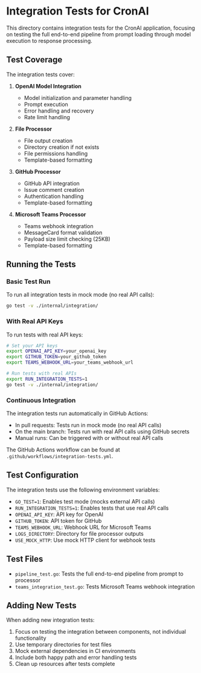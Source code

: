 # Integration Tests for CronAI

This directory contains integration tests for the CronAI application, focusing on testing the full end-to-end pipeline from prompt loading through model execution to response processing.

## Test Coverage

The integration tests cover:

1. **OpenAI Model Integration**
   - Model initialization and parameter handling
   - Prompt execution
   - Error handling and recovery
   - Rate limit handling

2. **File Processor**
   - File output creation
   - Directory creation if not exists
   - File permissions handling
   - Template-based formatting

3. **GitHub Processor**
   - GitHub API integration
   - Issue comment creation
   - Authentication handling
   - Template-based formatting

4. **Microsoft Teams Processor**
   - Teams webhook integration
   - MessageCard format validation
   - Payload size limit checking (25KB)
   - Template-based formatting

## Running the Tests

### Basic Test Run

To run all integration tests in mock mode (no real API calls):

```bash
go test -v ./internal/integration/
```

### With Real API Keys

To run tests with real API keys:

```bash
# Set your API keys
export OPENAI_API_KEY=your_openai_key
export GITHUB_TOKEN=your_github_token
export TEAMS_WEBHOOK_URL=your_teams_webhook_url

# Run tests with real APIs
export RUN_INTEGRATION_TESTS=1
go test -v ./internal/integration/
```

### Continuous Integration

The integration tests run automatically in GitHub Actions:

- In pull requests: Tests run in mock mode (no real API calls)
- On the main branch: Tests run with real API calls using GitHub secrets
- Manual runs: Can be triggered with or without real API calls

The GitHub Actions workflow can be found at `.github/workflows/integration-tests.yml`.

## Test Configuration

The integration tests use the following environment variables:

- `GO_TEST=1`: Enables test mode (mocks external API calls)
- `RUN_INTEGRATION_TESTS=1`: Enables tests that use real API calls
- `OPENAI_API_KEY`: API key for OpenAI
- `GITHUB_TOKEN`: API token for GitHub
- `TEAMS_WEBHOOK_URL`: Webhook URL for Microsoft Teams
- `LOGS_DIRECTORY`: Directory for file processor outputs
- `USE_MOCK_HTTP`: Use mock HTTP client for webhook tests

## Test Files

- `pipeline_test.go`: Tests the full end-to-end pipeline from prompt to processor
- `teams_integration_test.go`: Tests Microsoft Teams webhook integration

## Adding New Tests

When adding new integration tests:

1. Focus on testing the integration between components, not individual functionality
2. Use temporary directories for test files
3. Mock external dependencies in CI environments
4. Include both happy path and error handling tests
5. Clean up resources after tests complete
